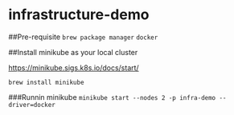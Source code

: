 # infrastructure-demo

##Pre-requisite
```brew package manager```
```docker```

##Install minikube as your local cluster

https://minikube.sigs.k8s.io/docs/start/

```brew install minikube```

###Runnin minikube
```minikube start --nodes 2 -p infra-demo --driver=docker```
